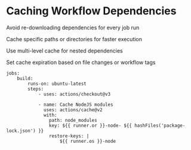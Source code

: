 # Caching Workflow Dependencies

Avoid re-downloading dependencies for every job run

Cache specific paths or directories for faster execution

Use multi-level cache for nested dependencies

Set cache expiration based on file changes or workflow tags

```YML
jobs:
    build:
        runs-on: ubuntu-latest
        steps:
            - uses: actions/checkout@v3

            - name: Cache NodeJS modules
              uses: actions/cache@v2
              with:
                path: node_modules
                key: ${{ runner.or }}-node- ${{ hashFiles('package-lock.json') }}
                restore-keys: |
                    ${{ runner.os }}-node
```
